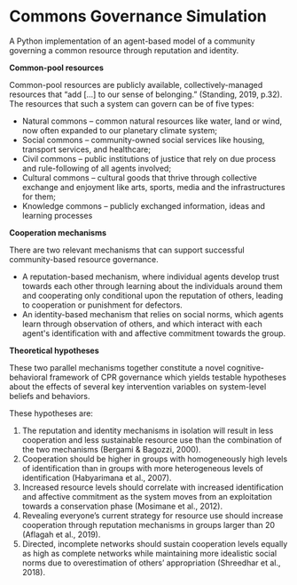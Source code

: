 # Commons Governance Simulation
A Python implementation of an agent-based model of a community governing a common resource through reputation and identity.

**Common-pool resources**

Common-pool resources are publicly available, collectively-managed resources that “add [...] to our sense of belonging.” (Standing, 2019, p.32). The resources that such a system can govern can be of five types: 
- Natural commons – common natural resources like water, land or wind, now often expanded to our planetary climate system; 
- Social commons – community-owned social services like housing, transport services, and healthcare; 
- Civil commons – public institutions of justice that rely on due process and rule-following of all agents involved; 
- Cultural commons –  cultural goods that thrive through collective exchange and enjoyment like arts, sports, media and the infrastructures for them; 
- Knowledge commons – publicly exchanged information, ideas and learning processes

**Cooperation mechanisms**

There are two relevant mechanisms that can support successful community-based resource governance. 
- A reputation-based mechanism, where individual agents develop trust towards each other through learning about the individuals around them and cooperating only conditional upon the reputation of others, leading to cooperation or punishment for defectors. 
- An identity-based mechanism that relies on social norms, which agents learn through observation of others, and which interact with each agent's identification with and affective commitment towards the group. 

**Theoretical hypotheses**

These two parallel mechanisms together constitute a novel cognitive-behavioral framework of CPR governance which yields testable hypotheses about the effects of several key intervention variables on system-level beliefs and behaviors.

These hypotheses are:
1. The reputation and identity mechanisms in isolation will result in less cooperation and less sustainable resource use than the combination of the two mechanisms (Bergami & Bagozzi, 2000). 
2. Cooperation should be higher in groups with homogeneously high levels of identification than in groups with more heterogeneous levels of identification (Habyarimana et al., 2007).
3. Increased resource levels should correlate with increased identification and affective commitment as the system moves from an exploitation towards a conservation phase (Mosimane et al., 2012). 
4. Revealing everyone’s current strategy for resource use should increase cooperation through reputation mechanisms in groups larger than 20 (Aflagah et al., 2019).
5. Directed, incomplete networks should sustain cooperation levels equally as high as complete networks while maintaining more idealistic social norms due to overestimation of others’ appropriation (Shreedhar et al., 2018).
